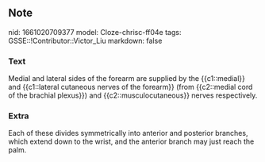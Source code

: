 ## Note
nid: 1661020709377
model: Cloze-chrisc-ff04e
tags: GSSE::!Contributor::Victor_Liu
markdown: false

### Text
Medial and lateral sides of the forearm are supplied by the {{c1::medial}} and {{c1::lateral cutaneous nerves of the forearm}} (from {{c2::medial cord of the brachial plexus}}) and {{c2::musculocutaneous}} nerves respectively.

### Extra
Each of these divides symmetrically into anterior and posterior branches, which extend down to the wrist, and the anterior branch may just reach the palm.
